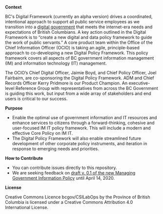 **Context**

BC's Digital Framework (currently an alpha version) drives a coordinated, intentional approach to support all public service employees as we transition into a [digital government](https://digital.gov.bc.ca/) that meets the internet-era needs and expectations of British Columbians. A key action outlined in the Digital Framework is to “create a new digital and data policy framework to guide the work of public servants.” A core product team within the Office of the Chief Information Officer (OCIO) is taking an agile, principle-based approach to co-developing a new Digital Policy Framework. This policy framework covers all aspects of BC government information management (IM) and information technology (IT) management.

The OCIO’s Chief Digital Officer, Jaimie Boyd, and Chief Policy Officer, Joel Fairbairn, are co-sponsoring the Digital Policy Framework. ADM and Chief Records Officer Kerry Pridmore is our Product Champion. An executive-level Reference Group with representatives from across the BC Government is guiding this work, but input from a wide array of stakeholders and end users is critical to our success.

**Purpose**

- Enable the optimal use of government information and IT resources and enhance services to citizens through a forward-thinking, cohesive and user-focused IM IT policy framework. This will include a modern and effective Core Policy on IM IT.
- The Digital Policy Framework will also enable streamlined future development of other corporate policy instruments, and iteration in response to emerging needs and priorities.

**How to Contribute**

- You can contribute issues directly to this repository.
- We are seeking feedback on [draft v. 0.1 of the new Managing Government Information Policy](MGIP.md) until April 14, 2020.

**License**

Creative Commons Licence
bcgov/CSILabOps by the Province of British Columbia is licensed under a Creative Commons Attribution 4.0 International License.
